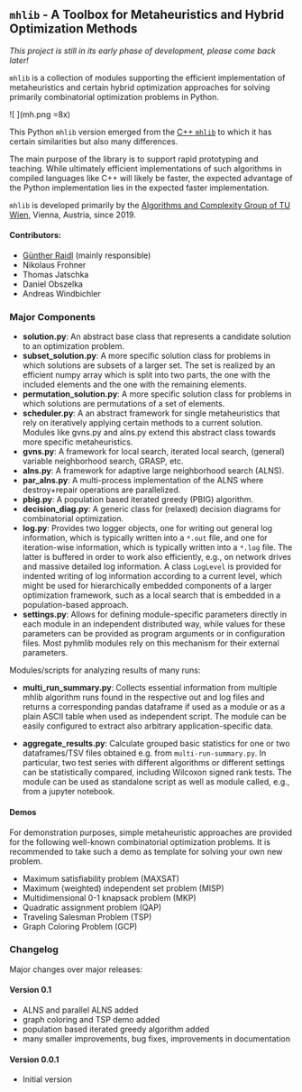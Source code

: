 ## `mhlib` - A Toolbox for Metaheuristics and Hybrid Optimization Methods

_This project is still in its early phase of development, please come back later!_

`mhlib` is a collection of modules supporting the efficient implementation of metaheuristics 
and certain hybrid optimization approaches for solving primarily combinatorial optimization 
problems in Python.

![ ](mh.png =8x)

This Python `mhlib` version emerged from the 
[C++ `mhlib`](https://bitbucket.org/ads-tuwien/mhlib) to which it has certain similarities 
but also many differences.

The main purpose of the library is to support rapid prototyping and teaching. 
While ultimately efficient implementations of such algorithms in compiled 
languages like C++ will likely be faster, the expected advantage of the Python
implementation lies in the expected faster implementation.

`mhlib` is developed primarily by the 
[Algorithms and Complexity Group of TU Wien](https://www.ac.tuwien.ac.at), 
Vienna, Austria, since 2019.

#### Contributors:
- [Günther Raidl](https://www.ac.tuwien.ac.at/raidl) (mainly responsible)
- Nikolaus Frohner
- Thomas Jatschka
- Daniel Obszelka
- Andreas Windbichler

### Major Components

- **solution.py**:
    An abstract base class that represents a candidate solution to an optimization problem.
- **subset_solution.py**:
    A more specific solution class for problems in which solutions are subsets of a 
    larger set. The set is realized by an efficient numpy array which is split into two parts, 
    the one with the included elements and the one with the remaining elements.
- **permutation_solution.py**:
    A more specific solution class for problems in which solutions are permutations of a
    set of elements.
- **scheduler.py**:
    A an abstract framework for single metaheuristics that rely on iteratively applying certain 
    methods to a current solution. Modules like gvns.py and alns.py extend this abstract class towards
    more specific metaheuristics.
- **gvns.py**:
    A framework for local search, iterated local search, (general) variable neighborhood 
    search, GRASP, etc.
- **alns.py**:
    A framework for adaptive large neighborhood search (ALNS).
- **par_alns.py**:
    A multi-process implementation of the ALNS where destroy+repair operations are parallelized.
- **pbig.py**:
    A population based iterated greedy (PBIG) algorithm.
- **decision_diag.py**:
    A generic class for (relaxed) decision diagrams for combinatorial optimization.
- **log.py**:
    Provides two logger objects, one for writing out general log information, which is typically
    written into a `*.out`  file, and one for iteration-wise information, which is typically
    written into a `*.log` file. The latter is buffered in order to work also efficiently, e.g., 
    on network drives and massive detailed log information. 
    A class `LogLevel` is provided for indented writing of log information according to a current level, 
    which might be used for hierarchically embedded components of a larger optimization framework,
    such as a local search that is embedded in a population-based approach.   
- **settings.py**:
    Allows for defining module-specific parameters directly in each module in an independent  distributed
    way, while values for these parameters can be provided as program arguments or in
    configuration files. Most pyhmlib modules rely on this mechanism for their external parameters.

Modules/scripts for analyzing results of many runs:

- **multi_run_summary.py**:
    Collects essential information from multiple mhlib algorithm runs found in the respective out and log files
    and returns a corresponding pandas dataframe if used as a module or as a plain ASCII table when used as
    independent script. The module can be easily configured to extract also arbitrary application-specific data.
    
- **aggregate_results.py**:
    Calculate grouped basic statistics for one or two dataframes/TSV files obtained e.g. from `multi-run-summary.py`.
    In particular, two test series with different algorithms or different settings can be statistically
    compared, including Wilcoxon signed rank tests. The module can be used as standalone script as well 
    as module called, e.g., from a jupyter notebook.


#### Demos

For demonstration purposes, simple metaheuristic approaches are provided for the following
well-known combinatorial optimization problems. It is recommended to take such a demo as template 
for solving your own new problem.

- Maximum satisfiability problem (MAXSAT)
- Maximum (weighted) independent set problem (MISP)
- Multidimensional 0-1 knapsack problem (MKP)
- Quadratic assignment problem (QAP)
- Traveling Salesman Problem (TSP)
- Graph Coloring Problem (GCP)
         

### Changelog

Major changes over major releases:

#### Version 0.1 
- ALNS and parallel ALNS added
- graph coloring and TSP demo added
- population based iterated greedy algorithm added
- many smaller improvements, bug fixes, improvements in documentation 

#### Version 0.0.1 
- Initial version